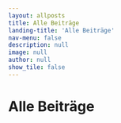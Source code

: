 ```yaml
---
layout: allposts
title: Alle Beiträge
landing-title: 'Alle Beiträge'
nav-menu: false
description: null
image: null
author: null
show_tile: false
---
```


<h1>Alle Beiträge</h1>
